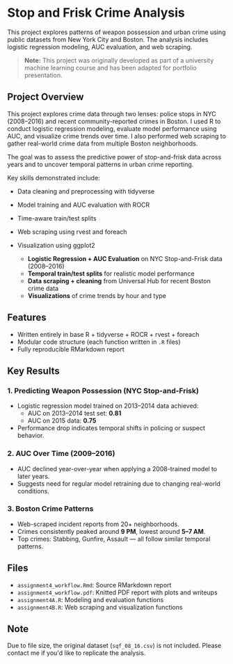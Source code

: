 # Stop and Frisk Crime Analysis

This project explores patterns of weapon possession and urban crime using public datasets from New York City and Boston. The analysis includes logistic regression modeling, AUC evaluation, and web scraping. 

> **Note:** This project was originally developed as part of a university machine learning course and has been adapted for portfolio presentation.

## Project Overview

This project explores crime data through two lenses: police stops in NYC (2008–2016) and recent community-reported crimes in Boston. I used R to conduct logistic regression modeling, evaluate model performance using AUC, and visualize crime trends over time. I also performed web scraping to gather real-world crime data from multiple Boston neighborhoods.

The goal was to assess the predictive power of stop-and-frisk data across years and to uncover temporal patterns in urban crime reporting.

Key skills demonstrated include:
- Data cleaning and preprocessing with tidyverse
- Model training and AUC evaluation with ROCR
- Time-aware train/test splits
- Web scraping using rvest and foreach
- Visualization using ggplot2

  - **Logistic Regression + AUC Evaluation** on NYC Stop-and-Frisk data (2008–2016)
  - **Temporal train/test splits** for realistic model performance
  - **Data scraping + cleaning** from Universal Hub for recent Boston crime data
  - **Visualizations** of crime trends by hour and type

## Features

- Written entirely in base R + tidyverse + ROCR + rvest + foreach
- Modular code structure (each function written in `.R` files)
- Fully reproducible RMarkdown report

## Key Results

### 1. Predicting Weapon Possession (NYC Stop-and-Frisk)
- Logistic regression model trained on 2013–2014 data achieved:
  - AUC on 2013–2014 test set: **0.81**
  - AUC on 2015 data: **0.75**
- Performance drop indicates temporal shifts in policing or suspect behavior.

### 2. AUC Over Time (2009–2016)
- AUC declined year-over-year when applying a 2008-trained model to later years.
- Suggests need for regular model retraining due to changing real-world conditions.

### 3. Boston Crime Patterns
- Web-scraped incident reports from 20+ neighborhoods.
- Crimes consistently peaked around **9 PM**, lowest around **5–7 AM**.
- Top crimes: Stabbing, Gunfire, Assault — all follow similar temporal patterns.



## Files

- `assignment4_workflow.Rmd`: Source RMarkdown report
- `assignment4_workflow.pdf`: Knitted PDF report with plots and writeups
- `assignment4A.R`: Modeling and evaluation functions
- `assignment4B.R`: Web scraping and visualization functions

## Note

Due to file size, the original dataset (`sqf_08_16.csv`) is not included. Please contact me if you'd like to replicate the analysis.
